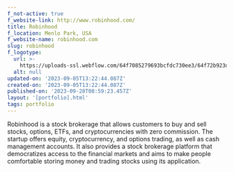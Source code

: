 ```yaml
---
f_not-active: true
f_website-link: http://www.robinhood.com/
title: Robinhood
f_location: Menlo Park, USA
f_website-name: robinhood.com
slug: robinhood
f_logotype:
  url: >-
    https://uploads-ssl.webflow.com/64f7085279693bcfdc730ee3/64f72b923d04a5f4e0227ced_Robinhood.png
  alt: null
updated-on: '2023-09-05T13:22:44.087Z'
created-on: '2023-09-05T13:22:44.087Z'
published-on: '2023-09-28T08:59:23.457Z'
layout: '[portfolio].html'
tags: portfolio
---
```


Robinhood is a stock brokerage that allows customers to buy and sell stocks, options, ETFs, and cryptocurrencies with zero commission. The startup offers equity, cryptocurrency, and options trading, as well as cash management accounts. It also provides a stock brokerage platform that democratizes access to the financial markets and aims to make people comfortable storing money and trading stocks using its application.  

  

‍
